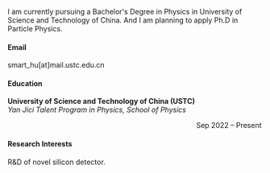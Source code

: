 I am currently pursuing a Bachelor's Degree in Physics in University of Science and Technology of China.
And I am planning to apply Ph.D in Particle Physics.

#### Email
smart_hu[at]mail.ustc.edu.cn

#### Education
**University of Science and Technology of China (USTC)**  
*Yan Jici Talent Program in Physics, School of Physics*  

<div style="text-align: right;">Sep 2022 – Present</div>


#### Research Interests
R\&D of novel silicon detector.

